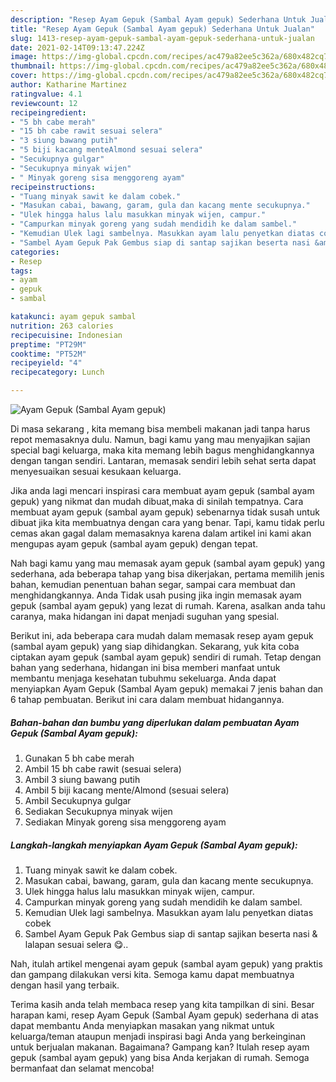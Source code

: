 ```yaml
---
description: "Resep Ayam Gepuk (Sambal Ayam gepuk) Sederhana Untuk Jualan"
title: "Resep Ayam Gepuk (Sambal Ayam gepuk) Sederhana Untuk Jualan"
slug: 1413-resep-ayam-gepuk-sambal-ayam-gepuk-sederhana-untuk-jualan
date: 2021-02-14T09:13:47.224Z
image: https://img-global.cpcdn.com/recipes/ac479a82ee5c362a/680x482cq70/ayam-gepuk-sambal-ayam-gepuk-foto-resep-utama.jpg
thumbnail: https://img-global.cpcdn.com/recipes/ac479a82ee5c362a/680x482cq70/ayam-gepuk-sambal-ayam-gepuk-foto-resep-utama.jpg
cover: https://img-global.cpcdn.com/recipes/ac479a82ee5c362a/680x482cq70/ayam-gepuk-sambal-ayam-gepuk-foto-resep-utama.jpg
author: Katharine Martinez
ratingvalue: 4.1
reviewcount: 12
recipeingredient:
- "5 bh cabe merah"
- "15 bh cabe rawit sesuai selera"
- "3 siung bawang putih"
- "5 biji kacang menteAlmond sesuai selera"
- "Secukupnya gulgar"
- "Secukupnya minyak wijen"
- " Minyak goreng sisa menggoreng ayam"
recipeinstructions:
- "Tuang minyak sawit ke dalam cobek."
- "Masukan cabai, bawang, garam, gula dan kacang mente secukupnya."
- "Ulek hingga halus lalu masukkan minyak wijen, campur."
- "Campurkan minyak goreng yang sudah mendidih ke dalam sambel."
- "Kemudian Ulek lagi sambelnya. Masukkan ayam lalu penyetkan diatas cobek"
- "Sambel Ayam Gepuk Pak Gembus siap di santap sajikan beserta nasi &amp; lalapan sesuai selera 😋.."
categories:
- Resep
tags:
- ayam
- gepuk
- sambal

katakunci: ayam gepuk sambal 
nutrition: 263 calories
recipecuisine: Indonesian
preptime: "PT29M"
cooktime: "PT52M"
recipeyield: "4"
recipecategory: Lunch

---
```



![Ayam Gepuk (Sambal Ayam gepuk)](https://img-global.cpcdn.com/recipes/ac479a82ee5c362a/680x482cq70/ayam-gepuk-sambal-ayam-gepuk-foto-resep-utama.jpg)

Di masa  sekarang , kita memang bisa membeli makanan jadi tanpa harus repot memasaknya dulu. Namun, bagi kamu yang mau menyajikan sajian special bagi keluarga, maka kita memang lebih bagus menghidangkannya dengan tangan sendiri. Lantaran, memasak sendiri lebih sehat serta dapat menyesuaikan sesuai kesukaan keluarga.

Jika anda lagi mencari inspirasi cara membuat ayam gepuk (sambal ayam gepuk) yang nikmat dan mudah dibuat,maka di sinilah tempatnya. Cara membuat ayam gepuk (sambal ayam gepuk)  sebenarnya tidak susah untuk dibuat jika kita membuatnya dengan cara yang benar. Tapi, kamu tidak perlu cemas akan gagal dalam memasaknya 
karena dalam artikel ini kami akan mengupas ayam gepuk (sambal ayam gepuk) dengan tepat.  



Nah bagi kamu yang mau memasak ayam gepuk (sambal ayam gepuk) yang sederhana, ada beberapa tahap yang bisa dikerjakan, pertama memilih jenis bahan, kemudian penentuan bahan segar, sampai cara membuat dan menghidangkannya. Anda Tidak usah pusing jika ingin memasak ayam gepuk (sambal ayam gepuk) yang lezat di rumah. Karena, asalkan anda  tahu caranya, maka hidangan ini dapat menjadi suguhan yang spesial.

Berikut ini, ada beberapa cara mudah dalam memasak resep ayam gepuk (sambal ayam gepuk) yang siap dihidangkan. Sekarang, yuk kita coba ciptakan ayam gepuk (sambal ayam gepuk) sendiri di rumah. Tetap dengan bahan yang sederhana, hidangan ini bisa memberi manfaat untuk membantu menjaga kesehatan tubuhmu sekeluarga. Anda dapat menyiapkan Ayam Gepuk (Sambal Ayam gepuk) memakai 7 jenis bahan dan 6 tahap pembuatan. Berikut ini cara dalam membuat hidangannya.

<!--inarticleads1-->

##### Bahan-bahan dan bumbu yang diperlukan dalam pembuatan Ayam Gepuk (Sambal Ayam gepuk):

1. Gunakan 5 bh cabe merah
1. Ambil 15 bh cabe rawit (sesuai selera)
1. Ambil 3 siung bawang putih
1. Ambil 5 biji kacang mente/Almond (sesuai selera)
1. Ambil Secukupnya gulgar
1. Sediakan Secukupnya minyak wijen
1. Sediakan  Minyak goreng sisa menggoreng ayam




<!--inarticleads2-->

##### Langkah-langkah menyiapkan Ayam Gepuk (Sambal Ayam gepuk):

1. Tuang minyak sawit ke dalam cobek.
1. Masukan cabai, bawang, garam, gula dan kacang mente secukupnya.
1. Ulek hingga halus lalu masukkan minyak wijen, campur.
1. Campurkan minyak goreng yang sudah mendidih ke dalam sambel.
1. Kemudian Ulek lagi sambelnya. Masukkan ayam lalu penyetkan diatas cobek
1. Sambel Ayam Gepuk Pak Gembus siap di santap sajikan beserta nasi &amp; lalapan sesuai selera 😋..




Nah, itulah artikel mengenai  ayam gepuk (sambal ayam gepuk)  yang praktis dan gampang dilakukan versi kita. Semoga kamu dapat membuatnya dengan hasil yang terbaik. 

Terima kasih anda telah membaca resep yang kita tampilkan di sini. Besar harapan kami, resep  Ayam Gepuk (Sambal Ayam gepuk) sederhana di atas dapat membantu Anda menyiapkan masakan yang nikmat untuk keluarga/teman ataupun menjadi inspirasi bagi Anda yang berkeinginan untuk berjualan makanan. Bagaimana? Gampang kan? Itulah resep ayam gepuk (sambal ayam gepuk) yang bisa Anda kerjakan di rumah. Semoga bermanfaat dan selamat mencoba!

